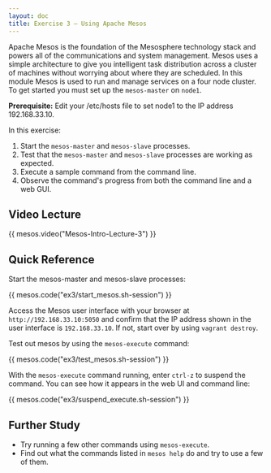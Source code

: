 ```yaml
---
layout: doc
title: Exercise 3 – Using Apache Mesos
---
```


Apache Mesos is the foundation of the Mesosphere technology stack and powers all of the communications and
system management.  Mesos uses a simple architecture to give you
intelligent task distribution across a cluster of machines without worrying about where they are
scheduled.  In this module Mesos is used to run and manage services on a four
node cluster.  To get started you must set up the ``mesos-master`` on ``node1``.

**Prerequisite:**
Edit your /etc/hosts file to set node1 to the IP address 192.168.33.10.

In this exercise:

1. Start the ``mesos-master`` and ``mesos-slave`` processes.
2. Test that the ``mesos-master`` and ``mesos-slave`` processes are working as expected.
3. Execute a sample command from the command line.
4. Observe the command's progress from both the command line and a web GUI.


Video Lecture
-------------

{{ mesos.video("Mesos-Intro-Lecture-3") }}


Quick Reference
---------------

Start the mesos-master and mesos-slave processes:

{{ mesos.code("ex3/start_mesos.sh-session") }}

Access the Mesos user interface with your browser at ``http://192.168.33.10:5050`` and confirm that the IP address shown in the user interface is ``192.168.33.10``.  If not, start over by using ``vagrant destroy``.


Test out mesos by using the ``mesos-execute`` command:

{{ mesos.code("ex3/test_mesos.sh-session") }}

With the ``mesos-execute`` command running,  enter ``ctrl-z`` to suspend the command. You can see how it appears in the web UI and command line:

{{ mesos.code("ex3/suspend_execute.sh-session") }}

Further Study
-------------

* Try running a few other commands using ``mesos-execute``.
* Find out what the commands listed in ``mesos help`` do and try to use a few of them.

